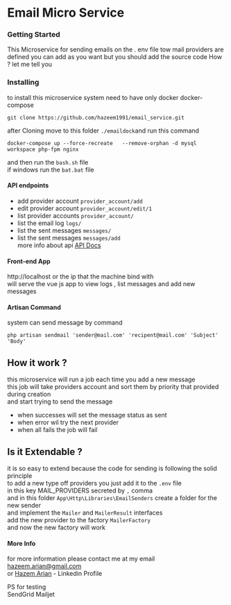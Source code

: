 # Email Micro Service

### Getting Started
This Microservice  for sending emails on the . env file tow mail providers are defined 
you can add as you want but you should add the source code How ? let me tell you

### Installing
to install this microservice system need to have only docker docker-compose 
```$xslt
git clone https://github.com/hazeem1991/email_service.git
```
after Cloning move to this folder ``./emaildock``and run this command 
```
docker-compose up --force-recreate   --remove-orphan -d mysql workspace php-fpm nginx 
```
and then run the ``bash.sh`` file  
if windows run the ``bat.bat`` file
#### API endpoints
* add provider account `provider_account/add`
* edit provider account `provider_account/edit/1`
* list provider accounts `provider_account/`
* list the email log `logs/`
* list the sent messages `messages/`
* list the sent messages `messages/add`  
more info about api
[API Docs](https://documenter.getpostman.com/view/1337753/SVYqPyv7?version=latest#82a18b8d-804b-4356-b0c7-5f59e6246506
)
#### Front-end App
http://localhost or  the ip that the machine bind  with  
will serve the vue js app to view logs , list messages and add new messages
#### Artisan Command  
system can send message by command  
```
php artisan sendmail 'sender@mail.com' 'recipent@mail.com' 'Subject' 'Body'  
```
 ## How it work ?
 this microservice will run a job each time you add a new message  
 this job will take providers account and sort them by priority that provided during creation  
 and start trying to send the message  
 - when successes will set the message status as sent  
 - when error wil try the next provider  
 - when all fails the job will fail  
 ## Is it Extendable  ?
 it is so easy to extend because the code for sending is following the solid principle  
 to add a new type off providers you just add it to the `.env` file   
 in this key MAIL_PROVIDERS secreted by `,` comma  
 and in this folder `App\Http\Libraries\EmailSenders` create a folder for the new sender  
 and implement the `Mailer` and `MailerResult` interfaces  
 add the new provider to the factory `MailerFactory`  
 and now the new factory will work 
 #### More Info
 for more information please contact me at my email hazeem.arian@gmail.com  
 or [Hazem Arian](https://www.linkedin.com/in/hazem-arian-467b4183/) - Linkedin Profile
    



PS for testing  
SendGrid 
Mailjet 
 
